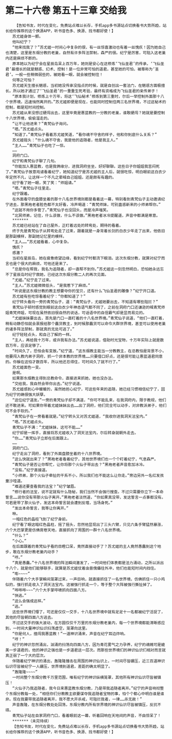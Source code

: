 # 第二十六卷 第五十三章 交给我
        【告知书友，时代在变化，免费站点难以长存，手机app多书源站点切换看书大势所趋，站长给你推荐的这个换源APP，听书音色多、换源、找书都好使！】
       苏尤姬身体一颤。
       他叫纪宁？
       “他来找我了？”苏尤姬一时间心中复杂的很，有一丝惊喜激动也有着一丝愧疚！因为她自己也清楚，这里是东烟分教的老巢，自然有许多阵法禁制，森严的很。纪宁是厉害，可陷入这老巢内还是麻烦不断的。
       原本她以为纪宁会在星辰岛呆上百万年，她则是安心在这修炼‘飞仙圣君’的传承，‘飞仙圣君’最擅长的就是魅惑、幻术、控制！是一位非常可怕的道君，甚至她的可怕，被尊称为‘圣君’。一般一些稍微弱些的，被她看一眼，就会被控制住！
       何等之可怕？
       苏尤姬天生擅长魅惑，当初她没传承没指点的时候，就是自创出一套法门，在魅惑方面极擅长。所以她才通过了‘飞仙圣君’的一重重生死考验，最终有资格成为飞仙圣君的亲传弟子！
       “原本我计划，修炼上十万年，将这‘飞仙秘术’修炼到第三重时，尔后一举控制外面那十八个世界境，迅速悄然离开的。”苏尤姬即便是现在，也能同时控制住两三名世界境，不过这秘术的控制，都是短时间控制。
       苏尤姬从来没想过硬闯出去，这里毕竟是惠蓝教的一分教的老巢，谁敢硬闯？她就是要控制十八世界境，偷偷溜走的。
       “让不让他进来？”青梵仙子询问。
       “嗯。”苏尤姬点头。
       “知道了。”青梵仙子看着苏尤姬笑道，“看你魂不守舍的样子，他和你到底什么关系？”
       苏尤姬摇头：“什么魂不守舍，我是他的追随者，他是我主人。”
       “主人……”青梵仙子也吃了一惊。
       ……
       洞府门口。
       纪宁和青梵仙子聊了几句。
       “你能加入惠蓝教，也是我俩缘分，进我洞府坐坐，好好聊聊。这些日子你姐姐我苦闷死了。”青梵仙子故意戏谑看着纪宁，她知道纪宁是苏尤姬的主人后，就很吃惊，明白眼前这白衣少年定然不凡，让这样一个不凡之辈喊自己姐姐，还是颇有有趣的。
       纪宁看了她一眼，笑了笑：“师姐请。”
       “嗯。”青梵仙子往里走。
       纪宁跟着。
       在外面看守的盘膝坐着的那十八名世界境则都是看着这一幕，特别看到青梵仙子主动邀请纪宁进去，那黑袍老者脸色都不太好看，冷声喝道：“青梵师妹，可别蛊惑新来的小师弟帮你。”
       “这就不用你多管了。”青梵仙子也没回头，而是冷声嗤笑。
       “北冥师弟，记住，什么该做，什么不该做。”黑袍老者冰冷提醒道，声音中都满是寒意。
       *******
       苏尤姬已经站在了自己屋外，正盯着远处的转弯处，期待的看着。
       终于先是青梵仙子从转弯处走了过来，跟着就是一身背着长剑的白衣少年走了出来，他依旧是那副模样，那副她记忆里的模样。
       “主人……”苏尤姬看着，心中复杂。
       愧疚？
       感激？
       当初在星辰岛，她在疲惫绝望边缘，看到纪宁时都流下眼泪。这次东烟分教，就算对纪宁而言也是个很大的麻烦，可他还是来了。
       “总是你在帮我，我名为追随者，却一直帮不到你。”苏尤姬这一刻忽然明白，恐怕她永远忘不了星辰岛时纪宁救她，已经这次东烟分教二人的再次见面。
       “尤姬。”纪宁走了过来。
       “主人。”苏尤姬微微低头，“是我惹下了麻烦。”
       “听说是这东烟分教的教主想要夺你的宝贝，还有什么飞仙圣君的雕像？”纪宁开口道。
       苏尤姬有些吃惊看着纪宁：“你都知道了？”
       纪宁转头看向一旁的青梵仙子，道：“青梵仙子，尤姬她要出去，不知道有哪些阻拦？”
       青梵仙子顿时感觉到眼前这白衣少年神态语气都不同了，之前在洞府门口还谦逊的喊青梵师姐青梵师姐，可现在虽然依旧很自然的说话，可话语中的自信霸气却是显而易见的。
       “尤姬妹妹要出去，首先是门口一直盯着的十八名世界境。”青梵仙子说道，“他们一直盯着，稍有动静恐怕就会禀报给那个蠢货教主，到时候那蠢货可以命令大群世界境，甚至可以使用老巢的诸多阵法禁制，那就真的无处可逃了。”
       纪宁轻轻点头，和自己了解的一样。
       “主人，再给我十万年，或许我有办法。”苏尤姬说道，借助时光宝物，十万年实际上就是数百万年，应该足够了。
       “时间久了，恐怕会有变故。”纪宁道，“这东烟教主能当一分教教主，在总教怕是背景不小，他要闯入教内弟子洞府，抓一个非本教的世界境……只要借口好点，还是很可能让惠蓝道君同意的。你躲在这怕才数百年，所以他还忍得住，可时间久了就不行了。”
       苏尤姬面色一变。
       是啊。
       如果那东烟教主得到总教命令，直接进来抓她，她也没办法。
       “交给我，我自然会带你出去。”纪宁说道。
       苏尤姬感到心中暖暖的，虽然她担心纪宁，可这些年来的追随，她已经习惯相信纪宁了，因为纪宁的确很强大妖孽。
       “这位纪宁道友。”一旁的青梵仙子却不满道，“你可不能乱来，在我洞府内，限于教规，他们还不敢进来。可如果你带着尤姬妹妹出去……出了洞府，他们完全可以动手，对非教派弟子，他们可不会手软的。”
       “青梵仙子在一旁看着就是。”纪宁转头又对苏尤姬道，“我收你进我洞天法宝内。”
       “嗯。”苏尤姬点头。
       青梵仙子不满：“尤姬妹妹，这可不能……”
       纪宁却是一挥手，直接将苏尤姬收入了洞天法宝内，尔后转身就朝外走去。
       “你……”青梵仙子立即在后面跟上。
       ……
       洞府门口。
       纪宁走出了洞府，看到了外面盘膝坐着的十八世界境。
       “这么快就出来了？”黑袍老者看着纪宁，其他世界境们也一个个盯着纪宁，气息森严。
       “青梵仙子是否让你帮忙，让你将那个火仙子带出去？”黑袍老者声音愈加冰冷。
       “没有。”纪宁直接道。
       “小师弟，那个火仙子牵扯的干系不小，所以我们也不能这么让你走。”旁边另外一名红发孩童沙哑道。
       “难道还要查看我的法宝？”纪宁皱眉。
       “修行者的法宝，说不定就有什么隐秘，我们当然不会强行搜查。不过只需要你立下一本命誓言……说你没有带那火仙子离开。”黑袍老者淡然道，“你如果真没带，发这誓言一点事都没有。可若是带了那火仙子，发这本命誓言就会遭到反噬，当场身死。”
       “发出本命誓言，我等让你离开。”
       咻。
       一暗红色的晶柱飞到了纪宁身前。
       纪宁看了眼这暗红色晶柱，摇了摇头，忽然他显现出了三头六臂，只见六条手臂猛然暴涨，六个大巴掌更是仿佛席卷天地，直接抓向了周围的一群十八名世界境。
       “什么？”
       “小心。”
       在后面跟着的青梵仙子看的目瞪口呆，竟然直接动手了？苏尤姬的主人竟然愚蠢到这个地步，敢在东烟分教老巢内动手？
       “哼。”
       “真是愚蠢。”十八名世界境的阵法瞬间激发了，一时间他们体表都是法力涌动，之所以派出十八个，就是他们能够联手，就算是苏尤姬仗着虫兽傀儡往外冲，他们也能短时间内挡住。
       “嘭~~~~”
       伴随着六个大手掌瞬间笼罩过来，一声巨响，就直接抓住了一名世界境，仿佛抓住一只小鸡似的，强行抓走收入了洞天法宝内。这被强行抓走一个，等于整个大阵被强行撕扯掉了。
       “哗哗哗~~~”六个大手掌呼啸抓向四面八方。
       “快逃。”
       “这么会强成这样。”
       “逃。”
       这些世界境们懵了，可还是仅仅一交手，十八名世界境中就有足足十一名都被纪宁活捉了，其他的尽皆朝四面八方逃去。
       不过这交手的强大波动，在方圆仅仅千万里的东烟分教老巢内，每一个世界境都能清晰感应到，一时间大量神识仙识扫荡虚空，笼罩向这里。
       “你是何人，擅闯我惠蓝教！”一道神识涌来，声音在纪宁耳边炸响。
       “哼！”
       纪宁的神识忽然涌出，汹涌的扫荡向四面八方，因为青花雾气之力孕养，纪宁的魂魄可是媲美一步道君的，他的神识之强也是一步道君这一层次。而那些世界境们的神识仙识们相对而言就真正弱了一个大的层次。
       伴随着纪宁神识的涌出，轰隆隆撞击在周围的神识仙识上，一时间尽皆碾压，近三百道神识仙识尽皆被纪宁一人碾压，世界境到道君，差距的确太明显了。
       “轰隆隆~~~~”
       一时间整个东烟分教千万里范围，唯有纪宁的神识纵横笼罩，其他所有神识仙识尽皆被镇压！
       “火仙子乃我追随者，我今日来惠蓝教东烟分教，乃是带我追随者离开。”纪宁的声音响彻整个东烟分教每一处，“相信你们分教教主欲要谋夺我追随者宝物的事，怕个个都心中明白谁是谁非。现在我要带我追随者离开，我不愿大开杀戒，可阻拦我者，一律……杀无赦！”
       声音轰隆，在东烟分教处处回荡，东烟分教内所有世界境的神识仙识尽皆被镇压，反抗不得。
       青梵仙子站在自家洞府门口，看着眼前这一幕，听着回响在天地间的声音，不由惊呆了！
       *******（未完待续）
       【告知书友，时代在变化，免费站点难以长存，手机app多书源站点切换看书大势所趋，站长给你推荐的这个换源APP，听书音色多、换源、找书都好使！】